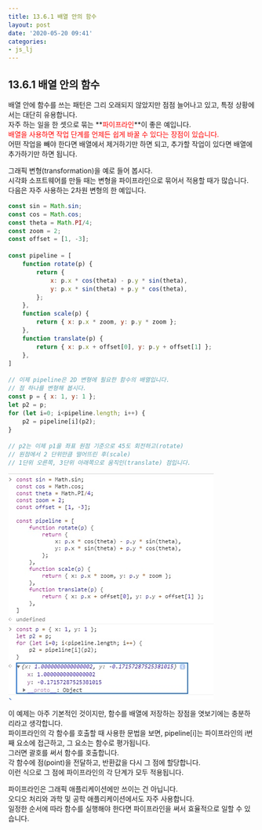 ```yaml
---
title: 13.6.1 배열 안의 함수
layout: post
date: '2020-05-20 09:41'
categories:
- js_lj
---
```


## 13.6.1 배열 안의 함수

배열 안에 함수를 쓰는 패턴은 그리 오래되지 않았지만 점점 늘어나고 있고, 특정 상황에서는 대단히 유용합니다.  
자주 하는 일을 한 셋으로 묶는 **<span style="color:red">파이프라인</span>**이 좋은 예입니다.  
<span style="color:red">배열을 사용하면 작업 단계를 언제든 쉽게 바꿀 수 있다는 장점이 있습니다.</span>  
어떤 작업을 빼야 한다면 배열에서 제거하기만 하면 되고, 추가할 작업이 있다면 배열에 추가하기만 하면 됩니다.

그래픽 변형(transformation)을 예로 들어 봅시다.  
시각화 소프트웨어를 만들 때는 변형을 파이프라인으로 묶어서 적용할 때가 많습니다.  
다음은 자주 사용하는 2차원 변형의 한 예입니다.

```javascript
const sin = Math.sin;
const cos = Math.cos;
const theta = Math.PI/4;
const zoom = 2;
const offset = [1, -3];

const pipeline = [
    function rotate(p) {
        return {
            x: p.x * cos(theta) - p.y * sin(theta),
            y: p.x * sin(theta) + p.y * cos(theta),
        };   
    },
    function scale(p) {
        return { x: p.x * zoom, y: p.y * zoom };
    },
    function translate(p) {
        return { x: p.x + offset[0], y: p.y + offset[1] };
    },
]

// 이제 pipeline은 2D 변형에 필요한 함수의 배열입니다.
// 점 하나를 변형해 봅시다.
const p = { x: 1, y: 1 };
let p2 = p;
for (let i=0; i<pipeline.length; i++) {
    p2 = pipeline[i](p2);
}

// p2는 이제 p1을 좌표 원점 기준으로 45도 회전하고(rotate)
// 원점에서 2 단위만큼 떨어뜨린 후(scale)
// 1단위 오른쪽, 3단위 아래쪽으로 움직인(translate) 점입니다.
```

![](/static/img/learningjs/image106.jpg)

이 예제는 아주 기본적인 것이지만, 함수를 배열에 저장하는 장점을 엿보기에는 충분하리라고 생각합니다.  
파이프라인의 각 함수를 호출할 때 사용한 문법을 보면, pipeline[i]는 파이프라인의 i번째 요소에 접근하고, 그 요소는 함수로 평가됩니다.  
그러면 괄호를 써서 함수를 호출합니다.  
각 함수에 점(point)을 전달하고, 반환값을 다시 그 점에 할당합니다.  
이런 식으로 그 점에 파이프라인의 각 단계가 모두 적용됩니다.  

파이프라인은 그래픽 애플리케이션에만 쓰이는 건 아닙니다.  
오디오 처리와 과학 및 공학 애플리케이션에서도 자주 사용합니다.  
일정한 순서에 따라 함수를 실행해야 한다면 파이프라인을 써서 효율적으로 일할 수 있습니다.
